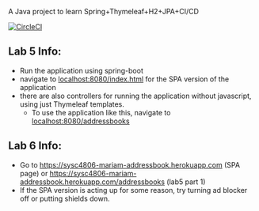 A Java project to learn Spring+Thymeleaf+H2+JPA+CI/CD


[![CircleCI](https://circleci.com/gh/Mariam05/Addressbook/tree/master.svg?style=svg)](https://circleci.com/gh/Mariam05/Addressbook/tree/master)


## Lab 5 Info: 
- Run the application using spring-boot
- navigate to <a href="localhost:8080/index.html">localhost:8080/index.html</a> for the SPA version of the application
- there are also controllers for running the application without javascript, using just Thymeleaf templates. 
  - To use the application like this, navigate to <a href="localhost:8080/addressbooks">localhost:8080/addressbooks</a>
  
## Lab 6 Info:
- Go to https://sysc4806-mariam-addressbook.herokuapp.com (SPA page) or https://sysc4806-mariam-addressbook.herokuapp.com/addressbooks (lab5 part 1)
- If the SPA version is acting up for some reason, try turning ad blocker off or putting shields down.
